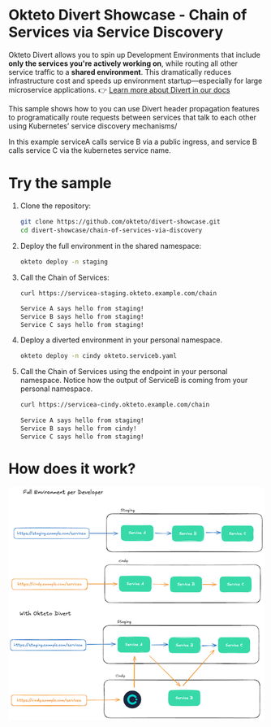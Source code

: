 # Okteto Divert Showcase - Chain of Services via Service Discovery

Okteto Divert allows you to spin up Development Environments that include **only the services you're actively working on**, while routing all other service traffic to a **shared environment**. This dramatically reduces infrastructure cost and speeds up environment startup—especially for large microservice applications.
👉 [Learn more about Divert in our docs](https://www.okteto.com/docs/reference/okteto-manifest/#divert)

This sample shows how to you can use Divert header propagation features to programatically route requests between services that talk to each other using Kubernetes’ service discovery mechanisms/

In this example serviceA calls service B via a public ingress, and service B calls service C via the kubernetes service name.

# Try the sample

1. Clone the repository:
   ```bash
   git clone https://github.com/okteto/divert-showcase.git
   cd divert-showcase/chain-of-services-via-discovery
   ```
2. Deploy the full environment in the shared namespace:
   ```bash
   okteto deploy -n staging
   ```

3. Call the Chain of Services:
    ```bash
    curl https://servicea-staging.okteto.example.com/chain
    ```


    ```
    Service A says hello from staging!
    Service B says hello from staging!
    Service C says hello from staging!
    ```

4. Deploy a diverted environment in your personal namespace.
   ```bash
   okteto deploy -n cindy okteto.serviceb.yaml
   ```

5. Call the Chain of Services using the endpoint in your personal namespace. Notice how the output of ServiceB is coming from your personal namespace.
    ```bash
    curl https://servicea-cindy.okteto.example.com/chain
    ```


    ```
    Service A says hello from staging!
    Service B says hello from cindy!
    Service C says hello from staging!
    ```

# How does it work?
![Chain of Services via Service Discovery](ChainOfServices-Divert.png)
